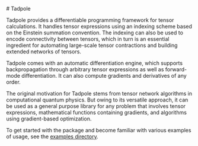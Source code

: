 <p align="left">
# Tadpole

Tadpole provides a differentiable programming framework for tensor calculations. It handles tensor expressions using an indexing scheme based on the Einstein summation convention. The indexing can also be used to encode connectivity between tensors, which in turn is an essential ingredient for automating large-scale tensor contractions and building extended networks of tensors. 

Tadpole comes with an automatic differentiation engine, which supports backpropagation through arbitrary tensor expressions as well as forward-mode differentiation. It can also compute gradients and derivatives of any order. 

The original motivation for Tadpole stems from tensor network algorithms in computational quantum physics. But owing to its versatile approach, it can be used as a general purpose library for any problem that involves tensor expressions, mathematical functions containing gradients, and algorithms using gradient-based optimization. 

To get started with the package and become familiar with various examples of usage, see the [examples directory](https://github.com/dkilda/tadpole/tree/develop/examples).

</p>
